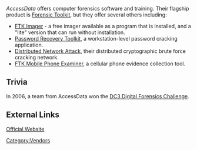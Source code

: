 *AccessData* offers computer forensics software and training. Their
flagship product is [Forensic Toolkit](Forensic_Toolkit "wikilink"), but
they offer several others including:

- [FTK Imager](FTK_Imager "wikilink") - a free imager available as a
  program that is installed, and a "lite" version that can run without
  installation.
- [Password Recovery Toolkit](PRTK "wikilink"), a workstation-level
  password cracking application.
- [Distributed Network Attack](DNA "wikilink"), their distributed
  cryptographic brute force cracking network.
- [FTK Mobile Phone Examiner](FTK_Mobile_Phone_Examiner "wikilink"), a
  cellular phone evidence collection tool.

## Trivia

In 2006, a team from AccessData won the [DC3 Digital Forensics
Challenge](DC3_Digital_Forensics_Challenge "wikilink").

## External Links

[Official Website](http://www.accessdata.com/)

[Category:Vendors](Category:Vendors "wikilink")